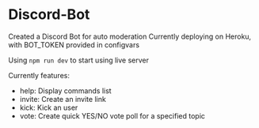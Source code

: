 # Discord-Bot
Created a Discord Bot for auto moderation
Currently deploying on Heroku, with BOT_TOKEN provided in configvars

Using ```npm run dev``` to start using live server

Currently features:
- help: Display commands list
- invite: Create an invite link
- kick: Kick an user
- vote: Create quick YES/NO vote poll for a specified topic
